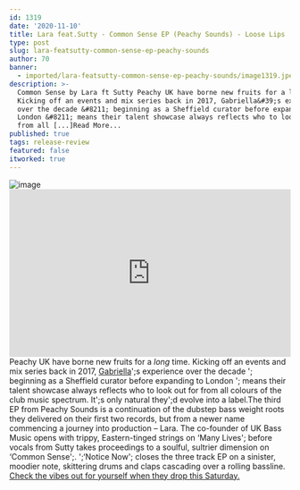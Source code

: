 ```yaml
---
id: 1319
date: '2020-11-10'
title: Lara feat.Sutty - Common Sense EP (Peachy Sounds) - Loose Lips
type: post
slug: lara-featsutty-common-sense-ep-peachy-sounds
author: 70
banner:
  - imported/lara-featsutty-common-sense-ep-peachy-sounds/image1319.jpeg
description: >-
  Common Sense by Lara ft Sutty Peachy UK have borne new fruits for a long time.
  Kicking off an events and mix series back in 2017, Gabriella&#39;s experience
  over the decade &#8211; beginning as a Sheffield curator before expanding to
  London &#8211; means their talent showcase always reflects who to look out for
  from all [...]Read More...
published: true
tags: release-review
featured: false
itworked: true
---
```

![image](../imported/lara-featsutty-common-sense-ep-peachy-sounds/image1319.jpeg)<iframe width='100%' height='300' scrolling='no' frameborder='no' allow='autoplay' src='https://bandcamp.com/EmbeddedPlayer/album=1516116012/size=large/bgcol=ffffff/linkcol=0687f5/tracklist=false/transparent=true/'></iframe>Peachy UK have borne new fruits for a _long_ time. Kicking off an events and mix series back in 2017, [Gabriella](https://www.instagram.com/gabriella.djuk/)';s experience over the decade '; beginning as a Sheffield curator before expanding to London '; means their talent showcase always reflects who to look out for from all colours of the club music spectrum. It';s only natural they';d evolve into a label.The third EP from Peachy Sounds is a continuation of the dubstep bass weight roots they delivered on their first two records, but from a newer name commencing a journey into production – Lara. The co-founder of UK Bass Music opens with trippy, Eastern-tinged strings on ‘Many Lives'; before vocals from Sutty takes proceedings to a soulful, sultrier dimension on ‘Common Sense';. ';‘Notice Now'; closes the three track EP on a sinister, moodier note, skittering drums and claps cascading over a rolling bassline. [Check the vibes out for yourself when they drop this Saturday.](https://peachysounds.bandcamp.com/)
